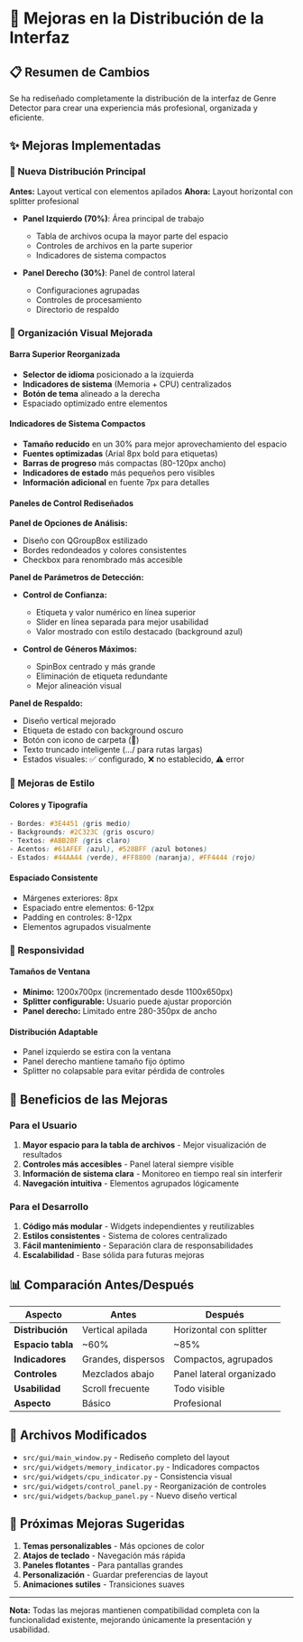 # 🎨 Mejoras en la Distribución de la Interfaz

## 📋 Resumen de Cambios

Se ha rediseñado completamente la distribución de la interfaz de Genre Detector para crear una experiencia más profesional, organizada y eficiente.

## ✨ Mejoras Implementadas

### 🔄 Nueva Distribución Principal

**Antes:** Layout vertical con elementos apilados
**Ahora:** Layout horizontal con splitter profesional

- **Panel Izquierdo (70%)**: Área principal de trabajo
  - Tabla de archivos ocupa la mayor parte del espacio
  - Controles de archivos en la parte superior
  - Indicadores de sistema compactos
  
- **Panel Derecho (30%)**: Panel de control lateral
  - Configuraciones agrupadas
  - Controles de procesamiento
  - Directorio de respaldo

### 🎯 Organización Visual Mejorada

#### Barra Superior Reorganizada
- **Selector de idioma** posicionado a la izquierda
- **Indicadores de sistema** (Memoria + CPU) centralizados
- **Botón de tema** alineado a la derecha
- Espaciado optimizado entre elementos

#### Indicadores de Sistema Compactos
- **Tamaño reducido** en un 30% para mejor aprovechamiento del espacio
- **Fuentes optimizadas** (Arial 8px bold para etiquetas)
- **Barras de progreso** más compactas (80-120px ancho)
- **Indicadores de estado** más pequeños pero visibles
- **Información adicional** en fuente 7px para detalles

#### Paneles de Control Rediseñados

**Panel de Opciones de Análisis:**
- Diseño con QGroupBox estilizado
- Bordes redondeados y colores consistentes
- Checkbox para renombrado más accesible

**Panel de Parámetros de Detección:**
- **Control de Confianza:**
  - Etiqueta y valor numérico en línea superior
  - Slider en línea separada para mejor usabilidad
  - Valor mostrado con estilo destacado (background azul)
  
- **Control de Géneros Máximos:**
  - SpinBox centrado y más grande
  - Eliminación de etiqueta redundante
  - Mejor alineación visual

**Panel de Respaldo:**
- Diseño vertical mejorado
- Etiqueta de estado con background oscuro
- Botón con icono de carpeta (📁)
- Texto truncado inteligente (.../ para rutas largas)
- Estados visuales: ✅ configurado, ❌ no establecido, ⚠️ error

### 🎨 Mejoras de Estilo

#### Colores y Tipografía
```css
- Bordes: #3E4451 (gris medio)
- Backgrounds: #2C323C (gris oscuro)
- Textos: #ABB2BF (gris claro)
- Acentos: #61AFEF (azul), #528BFF (azul botones)
- Estados: #44AA44 (verde), #FF8800 (naranja), #FF4444 (rojo)
```

#### Espaciado Consistente
- Márgenes exteriores: 8px
- Espaciado entre elementos: 6-12px
- Padding en controles: 8-12px
- Elementos agrupados visualmente

### 📱 Responsividad

#### Tamaños de Ventana
- **Mínimo:** 1200x700px (incrementado desde 1100x650px)
- **Splitter configurable:** Usuario puede ajustar proporción
- **Panel derecho:** Limitado entre 280-350px de ancho

#### Distribución Adaptable
- Panel izquierdo se estira con la ventana
- Panel derecho mantiene tamaño fijo óptimo
- Splitter no colapsable para evitar pérdida de controles

## 🚀 Beneficios de las Mejoras

### Para el Usuario
1. **Mayor espacio para la tabla de archivos** - Mejor visualización de resultados
2. **Controles más accesibles** - Panel lateral siempre visible
3. **Información de sistema clara** - Monitoreo en tiempo real sin interferir
4. **Navegación intuitiva** - Elementos agrupados lógicamente

### Para el Desarrollo
1. **Código más modular** - Widgets independientes y reutilizables
2. **Estilos consistentes** - Sistema de colores centralizado
3. **Fácil mantenimiento** - Separación clara de responsabilidades
4. **Escalabilidad** - Base sólida para futuras mejoras

## 📊 Comparación Antes/Después

| Aspecto | Antes | Después |
|---------|-------|---------|
| **Distribución** | Vertical apilada | Horizontal con splitter |
| **Espacio tabla** | ~60% | ~85% |
| **Indicadores** | Grandes, dispersos | Compactos, agrupados |
| **Controles** | Mezclados abajo | Panel lateral organizado |
| **Usabilidad** | Scroll frecuente | Todo visible |
| **Aspecto** | Básico | Profesional |

## 🔧 Archivos Modificados

- `src/gui/main_window.py` - Rediseño completo del layout
- `src/gui/widgets/memory_indicator.py` - Indicadores compactos
- `src/gui/widgets/cpu_indicator.py` - Consistencia visual
- `src/gui/widgets/control_panel.py` - Reorganización de controles
- `src/gui/widgets/backup_panel.py` - Nuevo diseño vertical

## 🎯 Próximas Mejoras Sugeridas

1. **Temas personalizables** - Más opciones de color
2. **Atajos de teclado** - Navegación más rápida
3. **Paneles flotantes** - Para pantallas grandes
4. **Personalización** - Guardar preferencias de layout
5. **Animaciones sutiles** - Transiciones suaves

---

**Nota:** Todas las mejoras mantienen compatibilidad completa con la funcionalidad existente, mejorando únicamente la presentación y usabilidad. 
